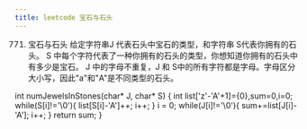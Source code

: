 ```yaml
---
title: leetcode 宝石与石头
---
```


771. 宝石与石头
给定字符串J 代表石头中宝石的类型，和字符串 S代表你拥有的石头。 S 中每个字符代表了一种你拥有的石头的类型，你想知道你拥有的石头中有多少是宝石。
J 中的字母不重复，J 和 S中的所有字符都是字母。字母区分大小写，因此"a"和"A"是不同类型的石头。
<!-- more -->
int numJewelsInStones(char* J, char* S) {
    int list['z'-'A'+1]={0},sum=0,i=0;
    while(S[i]!='\0'){
        list[S[i]-'A']++;
        i++;
    }
    i = 0;
    while(J[i]!='\0'){
        sum+=list[J[i]-'A'];
        i++;
    }
    return sum;
}

